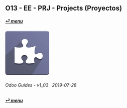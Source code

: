## O13 - EE - PRJ - Projects (Proyectos)
#### [_&#x23CE; menu_](/en-uk/o13/ee/en-uk-o13-ee-guides-menu.md)  
### ![prj](/doc/img/project.png)
	
###### Odoo Guides - v1_03 &nbsp; 2019-07-28  
**[_&#x23CE; menu_](/en-uk/o13/ee/en-uk-o13-ee-guides-menu.md)**  
